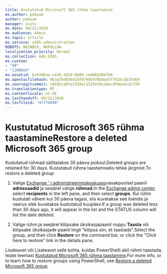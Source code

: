 ```yaml
---
title: Kustutatud Microsoft 365 rühma taastamine
ms.author: pebaum
author: pebaum
manager: scotv
ms.date: 04/21/2020
ms.audience: Admin
ms.topic: article
ms.service: o365-administration
ROBOTS: NOINDEX, NOFOLLOW
localization_priority: Normal
ms.collection: Adm_O365
ms.custom:
- "98"
- "1200024"
ms.assetid: bc0396ea-c426-4d1d-bb89-ced602d06fb6
ms.openlocfilehash: 963af6d056d1df07905970b8a45f7916cdb35469
ms.sourcegitcommit: c6692ce0fa1358ec3529e59ca0ecdfdea4cdc759
ms.translationtype: MT
ms.contentlocale: et-EE
ms.lasthandoff: 09/15/2020
ms.locfileid: "47774698"
---
```

# <a name="restore-a-deleted-microsoft-365-group"></a><span data-ttu-id="2ff02-102">Kustutatud Microsoft 365 rühma taastamine</span><span class="sxs-lookup"><span data-stu-id="2ff02-102">Restore a deleted Microsoft 365 group</span></span>

<span data-ttu-id="2ff02-103">Kustutatud rühmad säilitatakse 30 päeva jooksul.</span><span class="sxs-lookup"><span data-stu-id="2ff02-103">Deleted groups are retained for 30 days.</span></span> <span data-ttu-id="2ff02-104">Kustutatud rühma taastamiseks tehke järgmist.</span><span class="sxs-lookup"><span data-stu-id="2ff02-104">To restore a deleted group:</span></span>
  
1. <span data-ttu-id="2ff02-105">Valige [Exchange ' i administreerimiskeskuses](https://outlook.office365.com/ecp/)vasakpoolsel paanil **adressaadid** ja seejärel valige **rühmad**.</span><span class="sxs-lookup"><span data-stu-id="2ff02-105">In the [Exchange admin center](https://outlook.office365.com/ecp/), select **recipients** in the left pane, and then select **groups**.</span></span> <span data-ttu-id="2ff02-106">Kui rühm kustutati vähem kui 30 päeva tagasi, siis kuvatakse see loendis ja veerus olek kuvatakse kustutatud kuupäev.</span><span class="sxs-lookup"><span data-stu-id="2ff02-106">If a group was deleted less than 30 days ago, it will appear in the list and the STATUS column will list the date deleted.</span></span>

2. <span data-ttu-id="2ff02-107">Valige rühm ja seejärel klõpsake üksikasjapaanil nuppu **Taasta** või klõpsake üksikasjade paanil lingil "klõpsa siin, et taastada".</span><span class="sxs-lookup"><span data-stu-id="2ff02-107">Select the group, and then click **Restore** on the command bar, or click the "Click here to restore" link in the details pane.</span></span>

<span data-ttu-id="2ff02-108">Lisateavet või Lisateavet selle kohta, kuidas PowerShelli abil rühmi taastada, leiate teemast [Kustutatud Microsoft 365 rühma taastamine](https://go.microsoft.com/fwlink/?linkid=867802).</span><span class="sxs-lookup"><span data-stu-id="2ff02-108">For more info, or to learn how to restore groups using PowerShell, see [Restore a deleted Microsoft 365 group](https://go.microsoft.com/fwlink/?linkid=867802).</span></span>
  